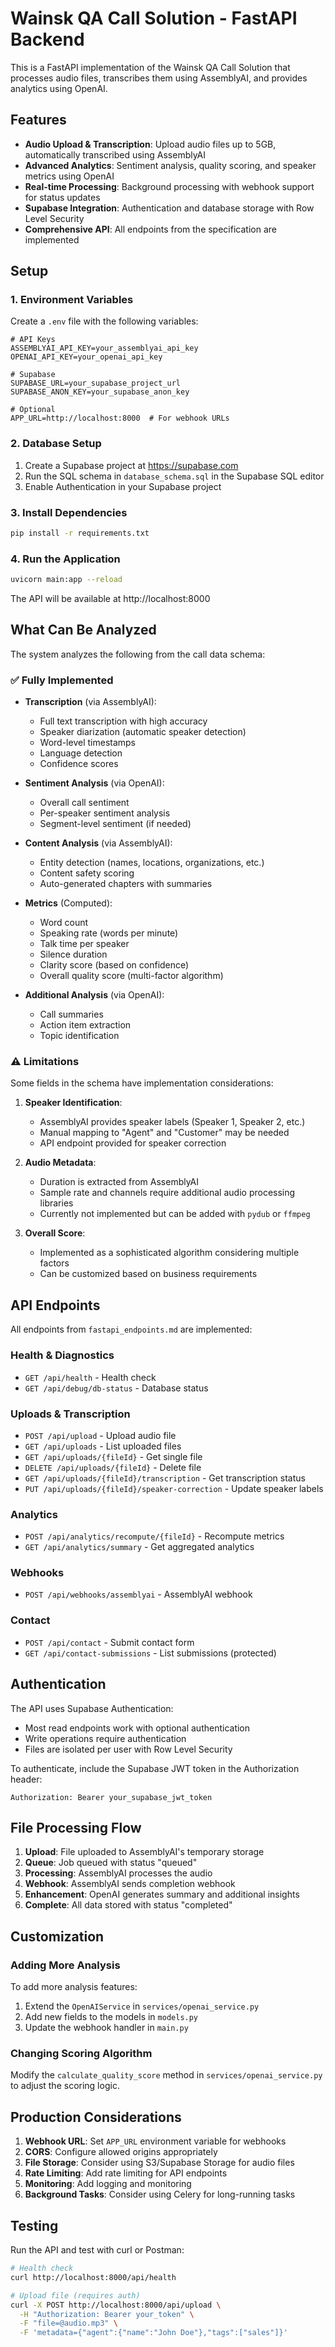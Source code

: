# Wainsk QA Call Solution - FastAPI Backend

This is a FastAPI implementation of the Wainsk QA Call Solution that processes audio files, transcribes them using AssemblyAI, and provides analytics using OpenAI.

## Features

- **Audio Upload & Transcription**: Upload audio files up to 5GB, automatically transcribed using AssemblyAI
- **Advanced Analytics**: Sentiment analysis, quality scoring, and speaker metrics using OpenAI
- **Real-time Processing**: Background processing with webhook support for status updates
- **Supabase Integration**: Authentication and database storage with Row Level Security
- **Comprehensive API**: All endpoints from the specification are implemented

## Setup

### 1. Environment Variables

Create a `.env` file with the following variables:

```env
# API Keys
ASSEMBLYAI_API_KEY=your_assemblyai_api_key
OPENAI_API_KEY=your_openai_api_key

# Supabase
SUPABASE_URL=your_supabase_project_url
SUPABASE_ANON_KEY=your_supabase_anon_key

# Optional
APP_URL=http://localhost:8000  # For webhook URLs
```

### 2. Database Setup

1. Create a Supabase project at https://supabase.com
2. Run the SQL schema in `database_schema.sql` in the Supabase SQL editor
3. Enable Authentication in your Supabase project

### 3. Install Dependencies

```bash
pip install -r requirements.txt
```

### 4. Run the Application

```bash
uvicorn main:app --reload
```

The API will be available at http://localhost:8000

## What Can Be Analyzed

The system analyzes the following from the call data schema:

### ✅ Fully Implemented
- **Transcription** (via AssemblyAI):
  - Full text transcription with high accuracy
  - Speaker diarization (automatic speaker detection)
  - Word-level timestamps
  - Language detection
  - Confidence scores

- **Sentiment Analysis** (via OpenAI):
  - Overall call sentiment
  - Per-speaker sentiment analysis
  - Segment-level sentiment (if needed)

- **Content Analysis** (via AssemblyAI):
  - Entity detection (names, locations, organizations, etc.)
  - Content safety scoring
  - Auto-generated chapters with summaries

- **Metrics** (Computed):
  - Word count
  - Speaking rate (words per minute)
  - Talk time per speaker
  - Silence duration
  - Clarity score (based on confidence)
  - Overall quality score (multi-factor algorithm)

- **Additional Analysis** (via OpenAI):
  - Call summaries
  - Action item extraction
  - Topic identification

### ⚠️ Limitations

Some fields in the schema have implementation considerations:

1. **Speaker Identification**: 
   - AssemblyAI provides speaker labels (Speaker 1, Speaker 2, etc.)
   - Manual mapping to "Agent" and "Customer" may be needed
   - API endpoint provided for speaker correction

2. **Audio Metadata**:
   - Duration is extracted from AssemblyAI
   - Sample rate and channels require additional audio processing libraries
   - Currently not implemented but can be added with `pydub` or `ffmpeg`

3. **Overall Score**:
   - Implemented as a sophisticated algorithm considering multiple factors
   - Can be customized based on business requirements

## API Endpoints

All endpoints from `fastapi_endpoints.md` are implemented:

### Health & Diagnostics
- `GET /api/health` - Health check
- `GET /api/debug/db-status` - Database status

### Uploads & Transcription
- `POST /api/upload` - Upload audio file
- `GET /api/uploads` - List uploaded files
- `GET /api/uploads/{fileId}` - Get single file
- `DELETE /api/uploads/{fileId}` - Delete file
- `GET /api/uploads/{fileId}/transcription` - Get transcription status
- `PUT /api/uploads/{fileId}/speaker-correction` - Update speaker labels

### Analytics
- `POST /api/analytics/recompute/{fileId}` - Recompute metrics
- `GET /api/analytics/summary` - Get aggregated analytics

### Webhooks
- `POST /api/webhooks/assemblyai` - AssemblyAI webhook

### Contact
- `POST /api/contact` - Submit contact form
- `GET /api/contact-submissions` - List submissions (protected)

## Authentication

The API uses Supabase Authentication:
- Most read endpoints work with optional authentication
- Write operations require authentication
- Files are isolated per user with Row Level Security

To authenticate, include the Supabase JWT token in the Authorization header:
```
Authorization: Bearer your_supabase_jwt_token
```

## File Processing Flow

1. **Upload**: File uploaded to AssemblyAI's temporary storage
2. **Queue**: Job queued with status "queued"
3. **Processing**: AssemblyAI processes the audio
4. **Webhook**: AssemblyAI sends completion webhook
5. **Enhancement**: OpenAI generates summary and additional insights
6. **Complete**: All data stored with status "completed"

## Customization

### Adding More Analysis

To add more analysis features:

1. Extend the `OpenAIService` in `services/openai_service.py`
2. Add new fields to the models in `models.py`
3. Update the webhook handler in `main.py`

### Changing Scoring Algorithm

Modify the `calculate_quality_score` method in `services/openai_service.py` to adjust the scoring logic.

## Production Considerations

1. **Webhook URL**: Set `APP_URL` environment variable for webhooks
2. **CORS**: Configure allowed origins appropriately
3. **File Storage**: Consider using S3/Supabase Storage for audio files
4. **Rate Limiting**: Add rate limiting for API endpoints
5. **Monitoring**: Add logging and monitoring
6. **Background Tasks**: Consider using Celery for long-running tasks

## Testing

Run the API and test with curl or Postman:

```bash
# Health check
curl http://localhost:8000/api/health

# Upload file (requires auth)
curl -X POST http://localhost:8000/api/upload \
  -H "Authorization: Bearer your_token" \
  -F "file=@audio.mp3" \
  -F 'metadata={"agent":{"name":"John Doe"},"tags":["sales"]}'
```




